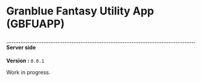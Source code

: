 # Granblue Fantasy Utility App (GBFUAPP)
#### ...........................................................................................................Server side
**Version :** ``0.0.1``


Work in progress.